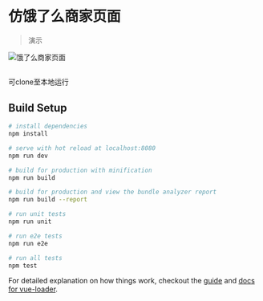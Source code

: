 # 仿饿了么商家页面

> 演示

![饿了么商家页面](https://github.com/SphinxVon/VueProject/raw/master/static/img/elm.gif)
##
可clone至本地运行
## Build Setup

``` bash
# install dependencies
npm install

# serve with hot reload at localhost:8080
npm run dev

# build for production with minification
npm run build

# build for production and view the bundle analyzer report
npm run build --report

# run unit tests
npm run unit

# run e2e tests
npm run e2e

# run all tests
npm test
```

For detailed explanation on how things work, checkout the [guide](http://vuejs-templates.github.io/webpack/) and [docs for vue-loader](http://vuejs.github.io/vue-loader).
